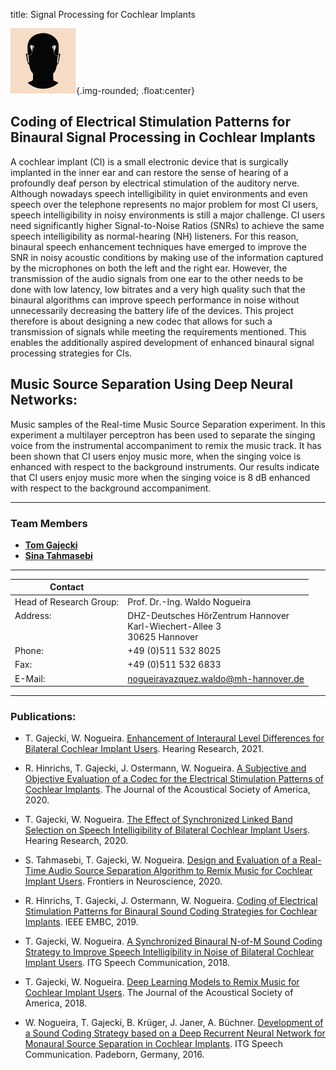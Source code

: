 title: Signal Processing for Cochlear Implants


![Abstract logo of a head with two CIs on each side and symbolic digital signals exchanged between each side](binom2.png){.img-rounded; .float:center}


## Coding of Electrical Stimulation Patterns for Binaural Signal Processing in Cochlear Implants

A cochlear implant (CI) is a small electronic device that is surgically implanted in the inner ear and can restore the sense of hearing of a profoundly deaf person by electrical
stimulation of the auditory nerve. Although nowadays speech intelligibility in quiet environments and even speech over the telephone represents no major problem for most CI users, speech intelligibility in noisy environments is still a major challenge. CI users need significantly higher Signal-to-Noise Ratios (SNRs) to achieve the same speech intelligibility as normal-hearing (NH) listeners. For this reason, binaural speech enhancement techniques have emerged to improve the SNR in noisy acoustic conditions by making use of the information captured by the microphones on both the left and the right ear. However, the transmission of the audio signals from one ear to the other needs to be done with low latency, low bitrates and a very high quality such that the binaural algorithms can improve speech performance in noise without unnecessarily decreasing the battery life of the devices. This project therefore is about designing a new codec that allows for such a transmission of signals while meeting the requirements mentioned. This enables the additionally aspired development of enhanced binaural signal processing strategies for CIs.

## Music Source Separation Using Deep Neural Networks:

Music samples of the Real-time Music Source Separation experiment. 
In this experiment a multilayer perceptron has been used to separate the singing voice from the instrumental accompaniment to remix the music track. It has been shown that CI users enjoy music more, when the singing voice is enhanced with respect to the background instruments. Our results indicate that CI users enjoy music more when the singing voice is 8 dB enhanced with respect to the background accompaniment.

---
### Team Members
* **[Tom Gajecki](https://vianna.uber.space/01_workgroups/nogueira/staff/tom.html)**
* **[Sina Tahmasebi](https://vianna.uber.space/01_workgroups/nogueira/staff/sina.html)**

---


| Contact                 |                            |
| ------------------------|--------------------------- |
| Head of Research Group:<br>  |Prof. Dr.-Ing. Waldo Nogueira|
| Address: <br><br><br>   | DHZ-Deutsches HörZentrum Hannover<br> Karl-Wiechert-Allee 3 <br> 30625 Hannover |
| Phone:                  | +49 (0)511 532 8025 |
| Fax:                    | +49 (0)511 532 6833 |
| E-Mail:                 |<nogueiravazquez.waldo@mh-hannover.de>|

---

### Publications:

- T. Gajecki, W. Nogueira. [Enhancement of Interaural Level Differences for Bilateral Cochlear Implant Users](https://www.sciencedirect.com/science/article/pii/S0378595521001477). Hearing Research, 2021.

- R. Hinrichs, T. Gajecki, J. Ostermann, W. Nogueira. [A Subjective and Objective Evaluation of a Codec for the Electrical Stimulation Patterns of Cochlear Implants](https://asa.scitation.org/doi/full/10.1121/10.0003571). The Journal of the Acoustical Society of America, 2020.

- T. Gajecki, W. Nogueira. [The Effect of Synchronized Linked Band Selection on Speech Intelligibility of Bilateral Cochlear Implant Users](https://www.sciencedirect.com/science/article/pii/S0378595520303221). Hearing Research, 2020.

- S. Tahmasebi, T. Gajecki, W. Nogueira. [Design and Evaluation of a Real-Time Audio Source Separation Algorithm to Remix Music for Cochlear Implant Users](https://www.frontiersin.org/articles/10.3389/fnins.2020.00434/full). Frontiers in Neuroscience, 2020.

- R. Hinrichs, T. Gajecki, J. Ostermann, W. Nogueira. [Coding of Electrical Stimulation Patterns for Binaural Sound Coding Strategies for Cochlear Implants](https://ieeexplore.ieee.org/document/8857271). IEEE EMBC, 2019.

- T. Gajecki, W. Nogueira. [A Synchronized Binaural N-of-M Sound Coding Strategy to Improve Speech Intelligibility in Noise of Bilateral Cochlear Implant Users](https://ieeexplore.ieee.org/document/8578042). ITG Speech Communication, 2018.

- T. Gajecki, W. Nogueira. [Deep Learning Models to Remix Music for Cochlear Implant Users](https://asa.scitation.org/doi/10.1121/1.5042056). The Journal of the Acoustical Society of America, 2018.

- W. Nogueira, T. Gajecki, B. Krüger, J. Janer, A. Büchner. [Development of a Sound Coding Strategy based on a Deep Recurrent Neural Network for Monaural Source Separation in Cochlear Implants](https://ieeexplore.ieee.org/document/7776166). ITG Speech Communication. Padeborn, Germany, 2016.
